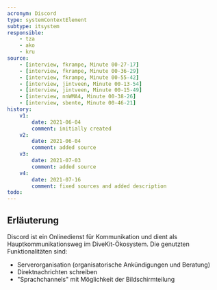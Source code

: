```yaml
---
acronym: Discord
type: systemContextElement
subtype: itsystem 
responsible:
    - tza
    - ako
    - kru
source:
    - [interview, fkrampe, Minute 00-27-17]   
    - [interview, fkrampe, Minute 00-36-29]
    - [interview, fkrampe, Minute 00-55-42]
    - [interview, jintveen, Minute 00-13-54]
    - [interview, jintveen, Minute 00-15-49]
    - [interview, nnWMA4, Minute 00-38-26]
    - [interview, sbente, Minute 00-46-21]
history:
    v1:
        date: 2021-06-04
        comment: initially created
    v2:
        date: 2021-06-04
        comment: added source
    v3:
        date: 2021-07-03
        comment: added source
    v4:
        date: 2021-07-16
        comment: fixed sources and added description
todo:
---
```


## Erläuterung

Discord ist ein Onlinedienst für Kommunikation und dient als Hauptkommunikationsweg im DiveKit-Ökosystem.
Die genutzten Funktionalitäten sind:  
* Serverorganisation (organisatorische Ankündigungen und Beratung)
* Direktnachrichten schreiben
* "Sprachchannels" mit Möglichkeit der Bildschirmteilung 